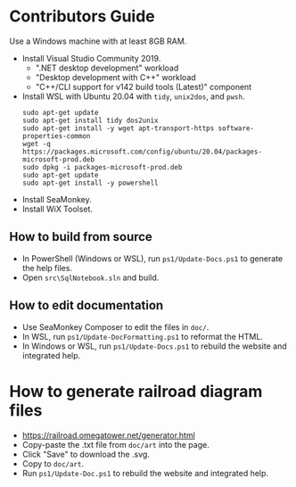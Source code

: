 # Contributors Guide

Use a Windows machine with at least 8GB RAM.

- Install Visual Studio Community 2019.
    - ".NET desktop development" workload
    - "Desktop development with C++" workload
    - "C++/CLI support for v142 build tools (Latest)" component
- Install WSL with Ubuntu 20.04 with `tidy`, `unix2dos`, and `pwsh`.
    ```
    sudo apt-get update
    sudo apt-get install tidy dos2unix
    sudo apt-get install -y wget apt-transport-https software-properties-common
    wget -q https://packages.microsoft.com/config/ubuntu/20.04/packages-microsoft-prod.deb
    sudo dpkg -i packages-microsoft-prod.deb
    sudo apt-get update
    sudo apt-get install -y powershell
    ```
- Install SeaMonkey.
- Install WiX Toolset.

## How to build from source

- In PowerShell (Windows or WSL), run `ps1/Update-Docs.ps1` to generate the help files.
- Open `src\SqlNotebook.sln` and build.

## How to edit documentation

- Use SeaMonkey Composer to edit the files in `doc/`.
- In WSL, run `ps1/Update-DocFormatting.ps1` to reformat the HTML.
- In Windows or WSL, run `ps1/Update-Docs.ps1` to rebuild the website and integrated help.

# How to generate railroad diagram files

- https://railroad.omegatower.net/generator.html
- Copy-paste the .txt file from `doc/art` into the page.
- Click "Save" to download the .svg.
- Copy to `doc/art`.
- Run `ps1/Update-Doc.ps1` to rebuild the website and integrated help.

